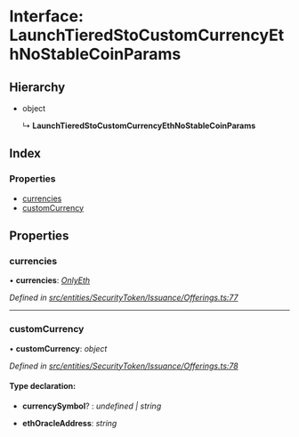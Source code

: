 # Interface: LaunchTieredStoCustomCurrencyEthNoStableCoinParams

## Hierarchy

- object

  ↳ **LaunchTieredStoCustomCurrencyEthNoStableCoinParams**

## Index

### Properties

- [currencies](_entities_securitytoken_issuance_offerings_.launchtieredstocustomcurrencyethnostablecoinparams.md#currencies)
- [customCurrency](_entities_securitytoken_issuance_offerings_.launchtieredstocustomcurrencyethnostablecoinparams.md#customcurrency)

## Properties

### currencies

• **currencies**: _[OnlyEth](../modules/_entities_securitytoken_issuance_offerings_.md#onlyeth)_

_Defined in [src/entities/SecurityToken/Issuance/Offerings.ts:77](https://github.com/PolymathNetwork/polymath-sdk/blob/a1cd5e3/src/entities/SecurityToken/Issuance/Offerings.ts#L77)_

---

### customCurrency

• **customCurrency**: _object_

_Defined in [src/entities/SecurityToken/Issuance/Offerings.ts:78](https://github.com/PolymathNetwork/polymath-sdk/blob/a1cd5e3/src/entities/SecurityToken/Issuance/Offerings.ts#L78)_

#### Type declaration:

- **currencySymbol**? : _undefined | string_

- **ethOracleAddress**: _string_
